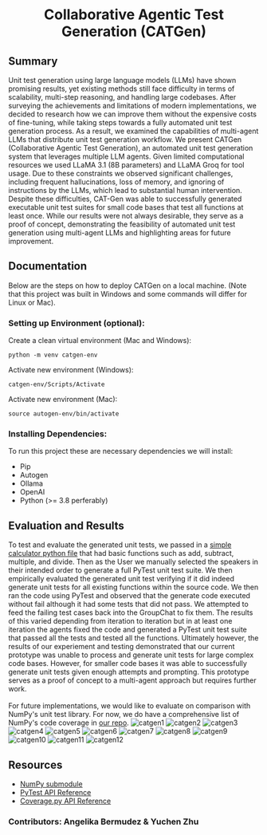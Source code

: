 # <p style="text-align: center;">**C**ollaborative **A**gentic **T**est Generation (CATGen)</p>

## Summary
Unit test generation using large language models (LLMs) have shown promising results, yet existing methods still face difficulty in terms of scalability, multi-step reasoning, and handling large codebases.  After surveying the achievements and limitations of modern implementations, we decided to research how we can improve them without the expensive costs of fine-tuning, while taking steps towards a fully automated unit test generation process. As a result, we examined the capabilities of multi-agent LLMs that distribute unit test generation workflow. We present CATGen (Collaborative Agentic Test Generation), an automated unit test generation system that leverages multiple LLM agents. Given limited computational resources we used LLaMA 3.1 (8B parameters) and LLaMA Groq for tool usage. Due to these constraints we observed significant challenges, including frequent hallucinations, loss of memory, and ignoring of instructions by the LLMs, which lead to substantial human intervention. Despite these difficulties, CAT-Gen was able to successfully generated executable unit test suites for small code bases that test all functions at least once. While our results were not always desirable, they serve as a proof of concept, demonstrating the feasibility of automated unit test generation using multi-agent LLMs and highlighting areas for future improvement.

## Documentation
Below are the steps on how to deploy CATGen on a local machine. (Note that this project was built in Windows and some commands will differ for Linux or Mac).
### Setting up Environment (optional):
Create a clean virtual environment (Mac and Windows):
```
python -m venv catgen-env
```
Activate new environment (Windows):
```
catgen-env/Scripts/Activate
```
Activate new environment (Mac):
```
source autogen-env/bin/activate
```
### Installing Dependencies:
To run this project these are necessary dependencies we will install:
* Pip
* Autogen 
* Ollama
* OpenAI
* Python (>= 3.8 perferably)

## Evaluation and Results
To test and evaluate the generated unit tests, we passed in a [simple
calculator python file](https://github.com/yzhu133/CATGen/blob/main/groupchat/testings/mainTest.py) that had basic functions such as add, subtract,
multiple, and divide. Then as the User we manually selected the
speakers in their intended order to generate a full PyTest unit test
suite. We then empirically evaluated the generated unit test verifying if it did indeed generate unit tests for all existing functions
within the source code. We then ran the code using PyTest and observed that the generate code executed without fail although it had
some tests that did not pass. We attempted to feed the failing test
cases back into the GroupChat to fix them. The results of this varied
depending from iteration to iteration but in at least one iteration
the agents fixed the code and generated a PyTest unit test suite that
passed all the tests and tested all the functions. Ultimately however,
the results of our experiement and testing demonstrated that our
current prototype was unable to process and generate unit tests
for large complex code bases. However, for smaller code bases it
was able to successfully generate unit tests given enough attempts
and prompting. This prototype serves as a proof of concept to a
multi-agent approach but requires further work.
\
\
For future implementations, we would like to evaluate on comparison with NumPy's unit test library. For now, we do have a comprehensive list of NumPy's code coverage in [our repo](https://github.com/yzhu133/CATGen/blob/main/coverage_report.txt).
![catgen1](https://github.com/user-attachments/assets/344b9fae-7aff-4f1c-9302-deb4de0f683b)
![catgen2](https://github.com/user-attachments/assets/00772653-71ee-4e50-9994-47ac117e9cc9)
![catgen3](https://github.com/user-attachments/assets/569223ba-3089-4bb4-8804-704f25231957)
![catgen4](https://github.com/user-attachments/assets/8b1714c5-f935-4207-afc8-0342e8cc5f93)
![catgen5](https://github.com/user-attachments/assets/d320aada-76b5-41c9-a010-600eeb1102ca)
![catgen6](https://github.com/user-attachments/assets/079a51b4-9a10-485e-acdb-137dd930e19c)
![catgen7](https://github.com/user-attachments/assets/717726cd-05cd-42a3-8a12-8eb9ae58803d)
![catgen8](https://github.com/user-attachments/assets/61d7c8a2-314a-4fb0-9072-9eba04888b08)
![catgen9](https://github.com/user-attachments/assets/e29d534f-781b-42ef-bc2a-933ede75acfe)
![catgen10](https://github.com/user-attachments/assets/883b4615-447e-4bb3-bb82-d8244a7f1a8b)
![catgen11](https://github.com/user-attachments/assets/f54b9d0e-9096-41fc-a607-d1493d1bb608)
![catgen12](https://github.com/user-attachments/assets/fba605de-309c-4b56-a425-4ced58e2c173)

## Resources
* [NumPy submodule](https://numpy.org/doc/2.2/dev/index.html)
* [PyTest API Reference](https://docs.pytest.org/en/7.1.x/reference/reference.html)
* [Coverage.py API Reference](https://coverage.readthedocs.io/en/latest/api.html)

### Contributors: Angelika Bermudez & Yuchen Zhu



